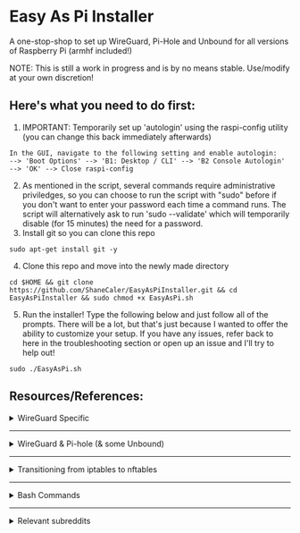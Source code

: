 # Easy As Pi Installer
A one-stop-shop to set up WireGuard, Pi-Hole and Unbound for all versions of Raspberry Pi (armhf included!)

NOTE: This is still a work in progress and is by no means stable. Use/modify at your own discretion!

## Here's what you need to do first:
1. IMPORTANT: Temporarily set up 'autologin' using the raspi-config utility (you can change this back immediately afterwards)
```sudo raspi-config
In the GUI, navigate to the following setting and enable autologin:
--> 'Boot Options' --> 'B1: Desktop / CLI' --> 'B2 Console Autologin' --> 'OK' --> Close raspi-config
```
2. As mentioned in the script, several commands require administrative priviledges, so you can choose to run the
script with "sudo" before if you don't want to enter your password each time a command runs.
The script will alternatively ask to run 'sudo --validate' which will temporarily disable (for 15 minutes) the need for a password.
3. Install git so you can clone this repo

`sudo apt-get install git -y`

4. Clone this repo and move into the newly made directory
```
cd $HOME && git clone https://github.com/ShaneCaler/EasyAsPiInstaller.git && cd EasyAsPiInstaller && sudo chmod +x EasyAsPi.sh
```
5. Run the installer! Type the following below and just follow all of the prompts.
There will be a lot, but that's just because I wanted to offer the ability to customize your setup.
If you have any issues, refer back to here in the troubleshooting section or open up an issue and I'll
try to help out!

`sudo ./EasyAsPi.sh`

## Resources/References:

<details>
           <summary>WireGuard Specific</summary>
			<p>Adrian Mihalko @ https://github.com/adrianmihalko/raspberrypiwireguard</p>
			<p>Angristan @ https://github.com/angristan/wireguard-install/blob/master/wireguard-install.sh</p>
			<p>Angristan @ https://angristan.xyz/how-to-setup-vpn-server-wireguard-nat-ipv6/</p>
			<p>Arch Linux @ https://wiki.archlinux.org/index.php/WireGuard</p>
			<p>Emanuel Duss @ https://emanuelduss.ch/2018/09/wireguard-vpn-road-warrior-setup/</p>
			<p>Official WireGuard docs @ https://www.wireguard.com/quickstart/</p>
</details>

---

<details>
			<summary>WireGuard & Pi-hole (& some Unbound)</summary>
			<p>Aveek Dasmalakar @ https://medium.com/@aveek/setting-up-pihole-wireguard-vpn-server-and-client-ubuntu-server-fc88f3f38a0a</p>
			<p>Daluf @ https://github.com/pirate/wireguard-docs/blob/master/README.md#config-reference</p>
			<p>Harry Pnyce @ https://github.com/harrypnyce/raspbian10-buster/blob/master/README.md</p>
			<p>i4ApvDqgDV @ https://gist.github.com/i4ApvDqgDV/e2e566385cae3081cc9850bdd3ab166f</p>
			<p>Official Pi-hole docs @ https://docs.pi-hole.net/guides/unbound/<p>
			<p>Pi-hole Discourse @ https://discourse.pi-hole.net/t/how-do-i-configure-my-devices-to-use-pi-hole-as-their-dns-server/245</p>
			<p>u/vaporisharc92 @ https://www.reddit.com/r/pihole/comments/bnihyz/guide_how_to_install_wireguard_on_a_raspberry_pi/</p>
</details>

---

<details>
			<summary>Transitioning from iptables to nftables</summary>
			<p>Stamus Networks @ https://home.regit.org/netfilter-en/nftables-quick-howto/<p>
			<p>Official nftalbes docs @ https://wiki.nftables.org/wiki-nftables/index.php/Moving_from_iptables_to_nftables</p>
			<p>Official nftable docs @ https://wiki.nftables.org/wiki-nftables/index.php/Quick_reference-nftables_in_10_minutes</p>
			<p>Gentoo Linux authors @ https://wiki.gentoo.org/wiki/Nftables/Examples#Typical_workstation_.28separate_IPv4_and_IPv6.29</p>
			<p>TLDP authors @ http://www.tldp.org/HOWTO/Linux+IPv6-HOWTO/ch18s05.html</p>
</details>

---

<details>
			<summary>Bash Commands</summary>
			<details> 
						<summary>Methods of running a script on boot</summary>
						<p>- Raspberry Pi Forums @ https://www.raspberrypi.org/forums/viewtopic.php?t=202561 </p>
						<p>- StackExchange question @ https://unix.stackexchange.com/questions/145294/how-to-continue-a-script-after-it-reboots-the-machine</p>
						<p>- Ubuntu Forums @ https://ubuntuforums.org/showthread.php?t=1325843 </p>
			</details>
			<details> 
						<summary>Methods of setting the current working directory</summary>
						<p>- StackOverflow question @ https://stackoverflow.com/questions/3349105/how-to-set-current-working-directory-to-the-directory-of-the-script</p>
						<p>- StackOverflow question @ https://stackoverflow.com/questions/192292/how-best-to-include-other-scripts/12694189#12694189</p>
						<p>- StackOverflow question @ https://stackoverflow.com/questions/59895/get-the-source-directory-of-a-bash-script-from-within-the-script-itself</p>
			</details>
			<details> 
						<summary>Methods of extracting networking/system information</summary>
						<p>- StackOverflow question @ https://stackoverflow.com/questions/21336126/linux-bash-script-to-extract-ip-address</p>
						<p>- StackExchange question @ https://unix.stackexchange.com/questions/412516/create-an-array-with-all-network-interfaces-in-bash</p>
						<p>- AskUbuntu question @ https://askubuntu.com/questions/15853/how-can-a-script-check-if-its-being-run-as-root</p>
						<p>- Raspberry Pi Forums @ https://www.raspberrypi.org/forums/viewtopic.php?t=34678</p>
			</details>
</details>

---

<details>
  <summary>Relevant subreddits</summary>
         <p>https://www.reddit.com/r/pihole/</p>
         <p>https://www.reddit.com/r/wireguard</p>
         <p>https://www.reddit.com/r/raspberry_pi</p>
</details>
